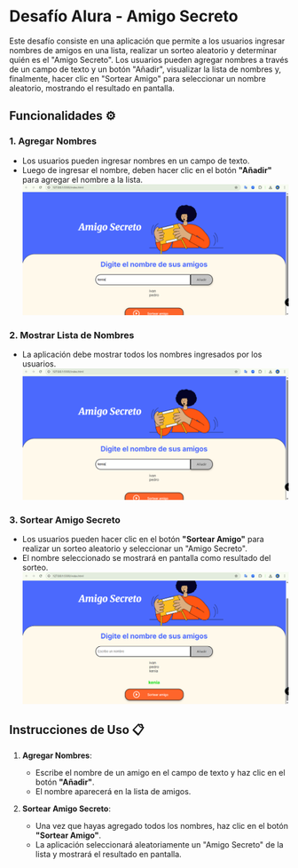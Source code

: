 # Desafío Alura - Amigo Secreto

Este desafío consiste en una aplicación que permite a los usuarios ingresar nombres de amigos en una lista, realizar un sorteo aleatorio y determinar quién es el "Amigo Secreto". Los usuarios pueden agregar nombres a través de un campo de texto y un botón "Añadir", visualizar la lista de nombres y, finalmente, hacer clic en "Sortear Amigo" para seleccionar un nombre aleatorio, mostrando el resultado en pantalla.

## Funcionalidades ⚙️

### 1. **Agregar Nombres**
- Los usuarios pueden ingresar nombres en un campo de texto.
- Luego de ingresar el nombre, deben hacer clic en el botón **"Añadir"** para agregar el nombre a la lista.
![Imagen 1](assets/cap1.png)

  
### 2. **Mostrar Lista de Nombres**
- La aplicación debe mostrar todos los nombres ingresados por los usuarios.
![Imagen 1](assets/cap1.png)
### 3. **Sortear Amigo Secreto**
- Los usuarios pueden hacer clic en el botón **"Sortear Amigo"** para realizar un sorteo aleatorio y seleccionar un "Amigo Secreto".
- El nombre seleccionado se mostrará en pantalla como resultado del sorteo.
![Imagen 1](assets/cap2.png)
## Instrucciones de Uso 📋

1. **Agregar Nombres**:
   - Escribe el nombre de un amigo en el campo de texto y haz clic en el botón **"Añadir"**.
   - El nombre aparecerá en la lista de amigos.

2. **Sortear Amigo Secreto**:
   - Una vez que hayas agregado todos los nombres, haz clic en el botón **"Sortear Amigo"**.
   - La aplicación seleccionará aleatoriamente un "Amigo Secreto" de la lista y mostrará el resultado en pantalla.
